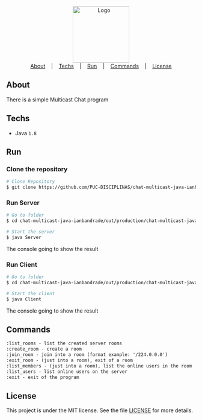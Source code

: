 <div align="center">
  <img width="150px" alt="Logo" src="./assets/multicast.png"/>
</div>

<div align="center">
  <a href="#about">About</a>
   &nbsp;&nbsp;&nbsp;|&nbsp;&nbsp;&nbsp;
  <a href="#techs">Techs</a>
  &nbsp;&nbsp;&nbsp;|&nbsp;&nbsp;&nbsp;
  <a href="#run">Run</a>
&nbsp;&nbsp;&nbsp;|&nbsp;&nbsp;&nbsp;
  <a href="#commands">Commands</a>
  &nbsp;&nbsp;&nbsp;|&nbsp;&nbsp;&nbsp;
  <a href="#license">License</a>
</div>

## About

There is a simple Multicast Chat program

## Techs

- Java ```1.8```

## Run

### Clone the repository

```bash
# Clone Repository
$ git clone https://github.com/PUC-DISCIPLINAS/chat-multicast-java-ianbandrade.git
```

### Run Server

```bash
# Go to folder
$ cd chat-multicast-java-ianbandrade/out/production/chat-multicast-java-ianbandrade

# Start the server
$ java Server
```

The console going to show the result

### Run Client

```bash
# Go to folder
$ cd chat-multicast-java-ianbandrade/out/production/chat-multicast-java-ianbandrade

# Start the client
$ java Client
```

The console going to show the result

## Commands

```Markdown
:list_rooms - list the created server rooms
:create_room - create a room
:join_room - join into a room (format example: '/224.0.0.0')
:exit_room - (just into a room), exit of a room
:list_members - (just into a room), list the online users in the room
:list_users - list online users on the server
:exit - exit of the program
```

## License

This project is under the MIT license. See the file [LICENSE](LICENSE) for more details.
